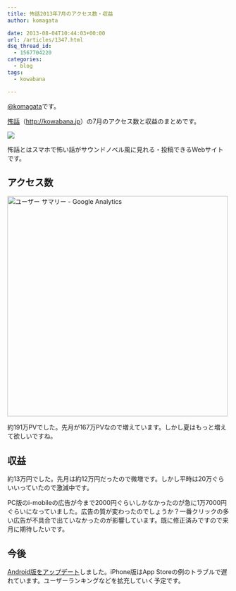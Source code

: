 ```yaml
---
title: 怖話2013年7月のアクセス数・収益
author: komagata

date: 2013-08-04T10:44:03+00:00
url: /articles/1347.html
dsq_thread_id:
  - 1567704220
categories:
  - blog
tags:
  - kowabana

---
```

[@komagata][1]です。

<a href="http://kowabana.jp" title="怖話" target="_blank">怖話</a>（<a href="http://kowabana.jp" title="怖話" target="_blank">http://kowabana.jp</a>）の7月のアクセス数と収益のまとめです。


  <a href="http://kowabana.jp"><img src="https://lh4.googleusercontent.com/-8-pkth8ETpA/UYjg32awOAI/AAAAAAAADKg/0h8DP9Cg4CQ/s400/Screen%2520Shot%25202013-05-07%2520at%25208.08.34%2520PM.png" /></a>


怖話とはスマホで怖い話がサウンドノベル風に見れる・投稿できるWebサイトです。

## アクセス数


  <img width="500px" src="http://gyazo.com/84e9b68d8f5a31610fba3a7f3608c8ec.png" alt="ユーザー サマリー - Google Analytics" />


約191万PVでした。先月が167万PVなので増えています。しかし夏はもっと増えて欲しいですね。

## 収益

約13万円でした。先月は約12万円だったので微増です。しかし平時は20万ぐらいいっていたので激減中です。

PC版のi-mobileの広告が今まで2000円ぐらいしかなかったのが急に1万7000円ぐらいになっていました。広告の質が変わったのでしょうか？一番クリックの多い広告が不具合で出ていなかったのが影響しています。既に修正済みですので来月に期待したいです。

## 今後

[Android版をアップデート][2]しました。iPhone版はApp Storeの例のトラブルで遅れています。ユーザーランキングなどを拡充していく予定です。

 [1]: http://twitter.com/komagata
 [2]: http://fjord.jp/love/1343.html